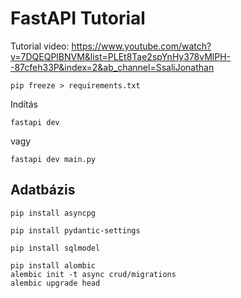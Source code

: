 # FastAPI Tutorial


Tutorial video: https://www.youtube.com/watch?v=7DQEQPlBNVM&list=PLEt8Tae2spYnHy378vMlPH--87cfeh33P&index=2&ab_channel=SsaliJonathan

    pip freeze > requirements.txt

Indítás
```
fastapi dev
```

vagy
```
fastapi dev main.py
```

## Adatbázis

```
pip install asyncpg
```

```
pip install pydantic-settings
```

```
pip install sqlmodel
```


```
pip install alombic
alembic init -t async crud/migrations
alembic upgrade head
```